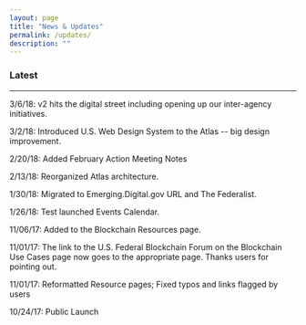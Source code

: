 ```yaml
---
layout: page
title: "News & Updates"
permalink: /updates/
description: ""
---
```


### Latest

***
3/6/18: v2 hits the digital street including opening up our inter-agency initiatives. 

3/2/18: Introduced U.S. Web Design System to the Atlas -- big design improvement. 

2/20/18: Added February Action Meeting Notes

2/13/18: Reorganized Atlas architecture.

1/30/18: Migrated to Emerging.Digital.gov URL and The Federalist.

1/26/18: Test launched Events Calendar.

11/06/17: Added to the Blockchain Resources page.

11/01/17: The link to the U.S. Federal Blockchain Forum on the Blockchain Use Cases page now goes to the appropriate page. Thanks users for pointing out.

11/01/17: Reformatted Resource pages; Fixed typos and links flagged by users

10/24/17: Public Launch
